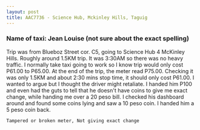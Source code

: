 ```yaml
---
layout: post
title: AAC7736 - Science Hub, Mckinley Hills, Taguig
---
```


### Name of taxi: Jean Louise (not sure about the exact spelling)

Trip was from Blueboz Street cor. C5, going to Science Hub 4 McKinley Hills. Roughly around 1.5KM trip. It was 3:30AM so there was no heavy traffic. I normally take taxi going to work so I know trip would only cost P61.00 to P65.00. At the end of the trip, the meter read P75.00. Checking it was only 1.5KM and about 2:30 mins stop time, it should only cost P61.00. I wanted to argue but I thought the driver might retaliate. I handed him P100 and even had the guts to tell that he doesn't have coins to give me exact change, while handing me over a 20 peso bill. I checked his dashboard around and found some coins lying and saw a 10 peso coin. I handed him a 5 peso coin back.

```Tampered or broken meter, Not giving exact change```
